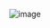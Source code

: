 ![image](https://github.com/FaizanDhankwala/Resume/assets/55712375/4fce8a0b-7c67-4b7a-a49f-33462a6531db)
